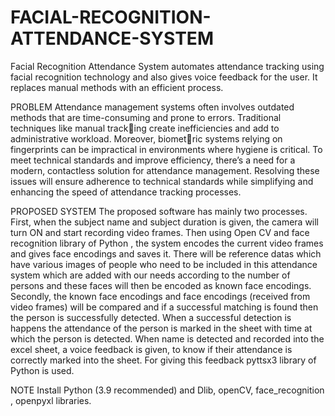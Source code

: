 # FACIAL-RECOGNITION-ATTENDANCE-SYSTEM
Facial Recognition Attendance System automates attendance tracking using facial recognition technology and also gives voice feedback for the user. It replaces manual methods with an efficient process.

PROBLEM
Attendance management systems often involves outdated methods that are time-consuming and prone to errors. Traditional techniques like manual tracking create inefficiencies and add to administrative workload. Moreover, biometric systems relying on fingerprints can be impractical in environments where hygiene is critical. To meet technical standards and improve efficiency, there’s a need for a modern, contactless solution for attendance management. Resolving these issues will ensure adherence to technical standards while simplifying and enhancing the speed of attendance tracking processes.

PROPOSED SYSTEM
The proposed software has mainly two processes. First, when the subject name and subject duration is given, the camera will turn ON and start recording video frames. Then using Open CV and face recognition library of Python , the system encodes the current video frames and gives face encodings and saves it. There will be reference datas which have various images of people who need to be included in this attendance system which are added with our needs according to the number of persons and these faces will then be encoded as known face encodings. Secondly, the known face encodings and face encodings (received from video frames) will be compared and if a successful matching is found then the person is successfully detected. When a successful detection is happens the attendance of the person is marked in the sheet with time at which the person is detected. When name is detected and recorded into the excel sheet, a voice feedback is given, to know if their attendance is correctly marked into the sheet. For giving this feedback pyttsx3 library of Python is used.


NOTE
Install Python (3.9 recommended) and Dlib, openCV, face_recognition , openpyxl libraries.
